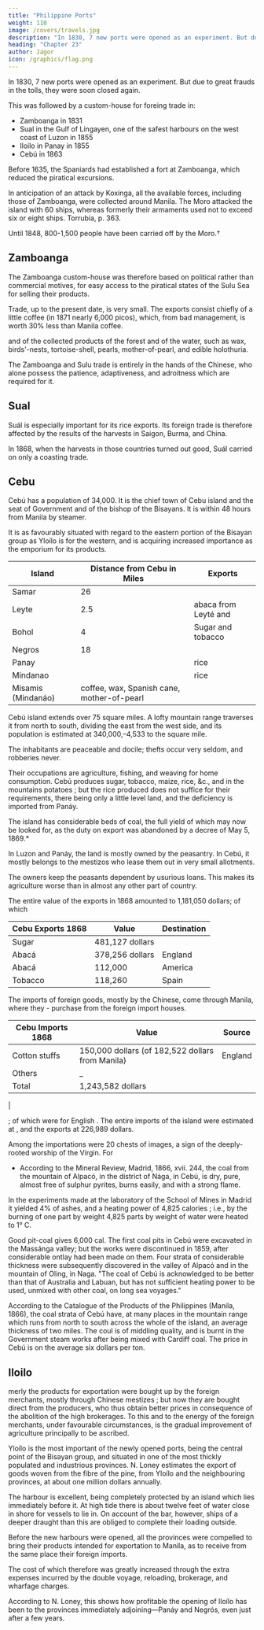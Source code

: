 ```yaml
---
title: "Philippine Ports"
weight: 110
image: /covers/travels.jpg
description: "In 1830, 7 new ports were opened as an experiment. But due to great frauds in the tolls, they were soon closed again."
heading: "Chapter 23"
author: Jagor
icon: /graphics/flag.png
---
```



<!-- THE NEW PORTS OF CUSTOMS.-PIT-COAL IN CEBÚ.-Yloilo.-INDUCEMENTS TO THE

CULTIVATION OF SUGAR. -->

In 1830, 7 new ports were opened as an experiment. But due to great frauds in the tolls, they were soon closed again. 

This was followed by a custom-house for foreing trade in:

- Zamboanga in 1831
- Sual in the Gulf of Lingayen, one of the safest harbours on the west coast of Luzon in 1855
- Iloílo in Panay in 1855
- Cebú in 1863

Before 1635, the Spaniards had established a fort at Zamboanga, which reduced the piratical excursions. 

In anticipation of an attack by Koxinga, all the available forces, including those of Zamboanga, were collected around Manila. The Moro attacked the island with 60 ships, whereas formerly their armaments used not to exceed six or eight ships. Torrubia, p. 363.

Until 1848, 800-1,500 people have been carried off by the Moro.† 
<!-- † Hakl. Morga, Append. 360. -->

## Zamboanga

The Zamboanga custom-house was therefore based on political rather than commercial motives, for easy access to the piratical states of the Sulu Sea for selling their products. 

Trade, up to the present date, is very small. The exports consist chiefly of a little coffee (in 1871 nearly 6,000 picos), which, from bad management, is worth 30% less than Manila coffee. 

and of the collected products of the forest and of the water, such as wax, birds'-nests, tortoise-shell, pearls, mother-of-pearl, and edible holothuria. 

The Zamboanga and Sulu trade is entirely in the hands of the Chinese, who alone possess the patience, adaptiveness, and adroitness which are required for it.

## Sual

Suál is especially important for its rice exports. Its foreign trade is therefore affected by the results of the harvests in Saigon, Burma, and China. 

In 1868, when the harvests in those countries turned out good, Suál carried on only a coasting trade.


## Cebu

Cebú has a population of 34,000. It is the chief town of Cebu island and the seat of Government and of the bishop of the Bisayans. It is within 48 hours from Manila by steamer. 

It is as favourably situated with regard to the eastern portion of the Bisayan group as Yloílo is for the western, and is acquiring increased importance as the emporium for its products. 


Island | Distance from Cebu in Miles | Exports
--- | --- | --- 
Samar | 26 |
Leyte | 2.5 | abaca from Leyté and 
Bohol | 4 | Sugar and tobacco
Negros | 18 |
Panay | | rice
Mindanao | | rice 
Misamis (Mindanáo) | coffee, wax, Spanish cane, mother-of-pearl


Cebú island extends over 75 square miles. A lofty mountain range traverses it from north to south, dividing the east from the west side, and its population is estimated at 340,000,–4,533 to the square mile. 

The inhabitants are peaceable and docile; thefts occur very seldom, and robberies never. 

Their occupations are agriculture, fishing, and weaving for home consumption. Cebú produces sugar, tobacco, maize, rice, &c., and in the mountains potatoes ; but the rice produced does not suffice for their requirements, there being only a little level land, and the deficiency is imported from Panáy.

The island has considerable beds of coal, the full yield of which may now be looked for, as the duty on export was abandoned by a decree of May 5, 1869.* 

In Luzon and Panáy, the land is mostly owned by the peasantry. In Cebú, it mostly belongs to the mestizos who lease them out in very small allotments. 

The owners keep the peasants dependent by usurious loans. This makes its agriculture worse than in almost any other part of country. 

The entire value of the exports in 1868 amounted to 1,181,050 dollars; of which 

Cebu Exports 1868 | Value | Destination
--- | --- | ---
Sugar | 481,127 dollars |
Abacá | 378,256 dollars | England
Abacá | 112,000 | America
Tobacco | 118,260 | Spain

The imports of foreign goods, mostly by the Chinese, come through Manila, where they - purchase from the foreign import houses. 


Cebu Imports 1868 | Value | Source
--- | --- | ---
Cotton stuffs | 150,000 dollars (of 182,522 dollars from Manila) | England
Others | _ | 
Total | 1,243,582 dollars

 | 

; of which  were for English . The entire imports of the island were estimated at , and the exports at 226,989 dollars. 

Among the importations were 20 chests of images, a sign of the deeply-rooted worship of the Virgin. For

* According to the Mineral Review, Madrid, 1866, xvii. 244, the coal from the mountain of Alpacó, in the district of Nága, in Cebú, is dry, pure, almost free of sulphur pyrites, burns easily, and with a strong flame. 

In the experiments made at the laboratory of the School of Mines in Madrid it yielded 4% of ashes, and a heating power of 4,825 calories ; i.e., by the burning of one part by weight 4,825 parts by weight of water were heated to 1° C. 

Good pit-coal gives 6,000 cal. The first coal pits in Cebú were excavated in the Massánga valley; but the works were discontinued in 1859, after considerable ontlay had been made on them. Four strata of considerable thickness were subsequently discovered in the valley of Alpacó and in the mountain of Oling, in Naga. "The coal of Cebú is acknowledged to be better than that of Australia and Labuan, but has not sufficient heating power to be used, unmixed with other coal, on long sea voyages."


According to the Catalogue of the Products of the Philippines (Manila, 1866), the coal strata of Cebú have, at many places in the mountain range which runs from north to south across the whole of the island, an average thickness of two miles. The coul is of middling quality, and is burnt in the Government steam works after being mixed with Cardiff coal. The price in Cebú is on the average six dollars per ton.

<!-- † English Consular Report, 217. -->

## Iloilo 

merly the products for exportation were bought up by the foreign merchants, mostly through Chinese mestizes ; but now they are bought direct from the producers, who thus obtain better prices in consequence of the abolition of the high brokerages. To this and to the energy of the foreign merchants, under favourable circumstances, is the gradual improvement of agriculture principally to be ascribed.

Yloílo is the most important of the newly opened ports, being the central point of the Bisayan group, and situated in one of the most thickly populated and industrious provinces. N. Loney estimates the export of goods woven from the fibre of the pine, from Yloílo and the neighbouring provinces, at about one million dollars annually.

The harbour is excellent, being completely protected by an island which lies immediately before it. At high tide there is about twelve feet of water close in shore for vessels to lie in. On account of the bar, however, ships of a deeper draught than this are obliged to complete their loading outside.

Before the new harbours were opened, all the provinces were compelled to bring their products intended for exportation to Manila, as to receive from the same place their foreign imports. 

The cost of which therefore was greatly increased through the extra expenses incurred by the double voyage, reloading, brokerage, and wharfage charges. 

According to N. Loney, this shows how profitable the opening of Iloílo has been to the provinces immediately adjoining—Panáy and Negrós, even just after a few years.

